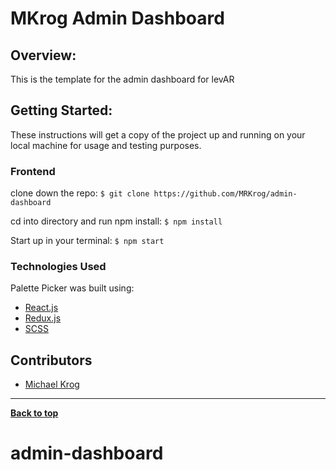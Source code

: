 # MKrog Admin Dashboard

## Overview:
This is the template for the admin dashboard for levAR

## Getting Started:

These instructions will get a copy of the project up and running on your local machine for usage and testing purposes.

### Frontend
clone down the repo: ```$ git clone https://github.com/MRKrog/admin-dashboard```

cd into directory and run npm install: ```$ npm install```

Start up in your terminal: ```$ npm start ```


### Technologies Used
Palette Picker was built using:
- [React.js](https://reactjs.org/)
- [Redux.js](https://redux.js.org/)
- [SCSS](https://sass-lang.com/)


## Contributors
- [Michael Krog](https://github.com/MRKrog)

---
**[Back to top](https://github.com/MRKrog/admin-dashboard)**
# admin-dashboard
